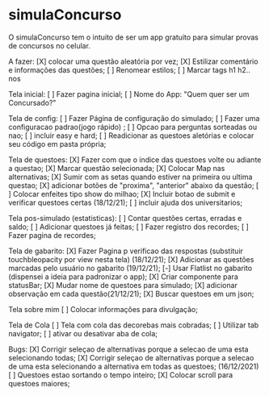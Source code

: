 # simulaConcurso

O simulaConcurso tem o intuito de ser um app gratuito para simular provas de concursos no celular.

A fazer:
[X] colocar uma questão aleatória por vez;
[X] Estilizar comentário e informações das questões;
[ ] Renomear estilos;
[ ] Marcar tags h1 h2.. nos <Text>

Tela inicial:
[ ] Fazer pagina inicial;
[ ] Nome do App: "Quem quer ser um Concursado?"

Tela de config:
[ ] Fazer Página de configuração do simulado;
[ ] Fazer uma configuracao padrao(jogo rápido) ;
[ ] Opcao para perguntas sorteadas ou nao;
[ ] incluir easy e hard;
[ ] Readicionar as questoes aletórias e colocar seu código em pasta própria;

Tela de questoes:
[X] Fazer com que o indice das questoes volte ou adiante a questao;
[X] Marcar questão selecionada;
[X] Colocar Map nas alternativas;
[X] Sumir com as setas quando estiver na primeira ou ultima questao;
[X] adicionar botões de "proxima", "anterior" abaixo da questão;
[ ] Colocar enfeites tipo show do milhao;
[X] Incluir botao de submit e verificar questoes certas (18/12/21);
[ ] incluir ajuda dos universitarios;

Tela pos-simulado (estatisticas):
[ ] Contar questões certas, erradas e saldo;
[ ] Adicionar questoes já feitas;
[ ] Fazer registro dos recordes;
[ ] Fazer pagina de recordes;

Tela de gabarito:
[X] Fazer Pagina p verificao das respostas (substituir touchbleopacity por view nesta tela) (18/12/21);
[X] Adicionar as questões marcadas pelo usuário no gabarito (19/12/21); 
[-] Usar Flatlist no gabarito (dispensei a ideia para padronizar o app);
[X] Criar componente para statusBar;
[X] Mudar nome de questoes para simulado;
[X] adicionar observação em cada questão(21/12/21);
[X] Buscar questoes em um json;

Tela sobre mim
[ ] Colocar informações para divulgação;

Tela de Cola
[ ] Tela com cola das decorebas mais cobradas;
[ ] Utilizar tab navigator;
[ ] ativar ou desativar aba de cola;

Bugs:
[X] Corrigir seleçao de alternativas porque a selecao de uma esta selecionando todas;
[X] Corrigir seleçao de alternativas porque a selecao de uma esta selecionando a alternativa em todas as questoes; (16/12/2021)
[ ] Questoes estao sortando o tempo inteiro;
[X] Colocar scroll para questoes maiores;
